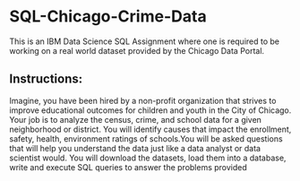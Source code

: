 # SQL-Chicago-Crime-Data
This is an IBM Data Science SQL Assignment where one is required to be working on a real world dataset provided by the Chicago Data Portal. 
## Instructions:
Imagine, you have been hired by a non-profit organization that strives to improve educational outcomes for children and youth in the City of Chicago. Your job is to analyze the census, crime, and school data for a given neighborhood or district. You will identify causes that impact the enrollment, safety, health, environment ratings of schools.You will be asked questions that will help you understand the data just like a data analyst or data scientist would.
You will download the datasets, load them into a database, write and execute SQL queries to answer the problems provided
